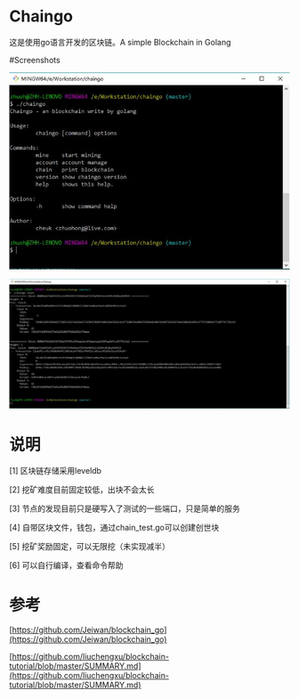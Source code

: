 # Chaingo

这是使用go语言开发的区块链。A simple Blockchain in Golang

#Screenshots

![](images/1.jpg)

![](images/2.jpg)

# 说明

[1] 区块链存储采用leveldb

[2] 挖矿难度目前固定较低，出块不会太长

[3] 节点的发现目前只是硬写入了测试的一些端口，只是简单的服务

[4] 自带区块文件，钱包，通过chain_test.go可以创建创世块

[5] 挖矿奖励固定，可以无限挖（未实现减半）

[6] 可以自行编译，查看命令帮助

# 参考
[https://github.com/Jeiwan/blockchain_go](https://github.com/Jeiwan/blockchain_go)

[https://github.com/liuchengxu/blockchain-tutorial/blob/master/SUMMARY.md](https://github.com/liuchengxu/blockchain-tutorial/blob/master/SUMMARY.md)